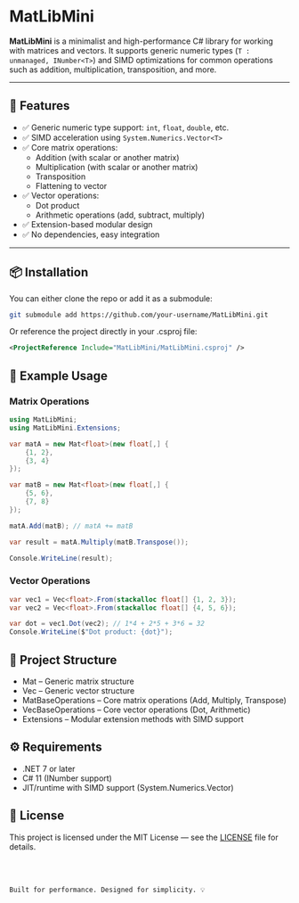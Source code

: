 # MatLibMini

**MatLibMini** is a minimalist and high-performance C# library for working with matrices and vectors. It supports generic numeric types (`T : unmanaged, INumber<T>`) and SIMD optimizations for common operations such as addition, multiplication, transposition, and more.

---

## 🚀 Features

- ✅ Generic numeric type support: `int`, `float`, `double`, etc.
- ✅ SIMD acceleration using `System.Numerics.Vector<T>`
- ✅ Core matrix operations:
    - Addition (with scalar or another matrix)
    - Multiplication (with scalar or another matrix)
    - Transposition
    - Flattening to vector
- ✅ Vector operations:
    - Dot product
    - Arithmetic operations (add, subtract, multiply)
- ✅ Extension-based modular design
- ✅ No dependencies, easy integration

---

## 📦 Installation

You can either clone the repo or add it as a submodule:

```bash
git submodule add https://github.com/your-username/MatLibMini.git
```

Or reference the project directly in your .csproj file:

```xml
<ProjectReference Include="MatLibMini/MatLibMini.csproj" />
```

## 🧠 Example Usage

### Matrix Operations

```csharp
using MatLibMini;
using MatLibMini.Extensions;

var matA = new Mat<float>(new float[,] {
    {1, 2},
    {3, 4}
});

var matB = new Mat<float>(new float[,] {
    {5, 6},
    {7, 8}
});

matA.Add(matB); // matA += matB

var result = matA.Multiply(matB.Transpose());

Console.WriteLine(result);
```

### Vector Operations

```csharp
var vec1 = Vec<float>.From(stackalloc float[] {1, 2, 3});
var vec2 = Vec<float>.From(stackalloc float[] {4, 5, 6});

var dot = vec1.Dot(vec2); // 1*4 + 2*5 + 3*6 = 32
Console.WriteLine($"Dot product: {dot}");
```

## 📁 Project Structure


- Mat<T> – Generic matrix structure
- Vec<T> – Generic vector structure
- MatBaseOperations – Core matrix operations (Add, Multiply, Transpose)
- VecBaseOperations – Core vector operations (Dot, Arithmetic)
- Extensions – Modular extension methods with SIMD support

## ⚙️ Requirements

- .NET 7 or later
- C# 11 (INumber<T> support)
- JIT/runtime with SIMD support (System.Numerics.Vector<T>)

## 📄 License

This project is licensed under the MIT License — see the [LICENSE](LICENSE) file for details.

<br><br>
```
Built for performance. Designed for simplicity. 💡
```